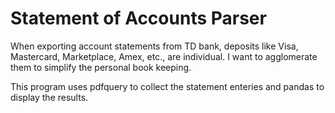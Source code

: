 # Statement of Accounts Parser

When exporting account statements from TD bank, deposits like Visa, Mastercard, Marketplace, Amex, etc., are individual. I want to agglomerate them to simplify the personal book keeping.

This program uses pdfquery to collect the statement enteries and pandas to display the results.
